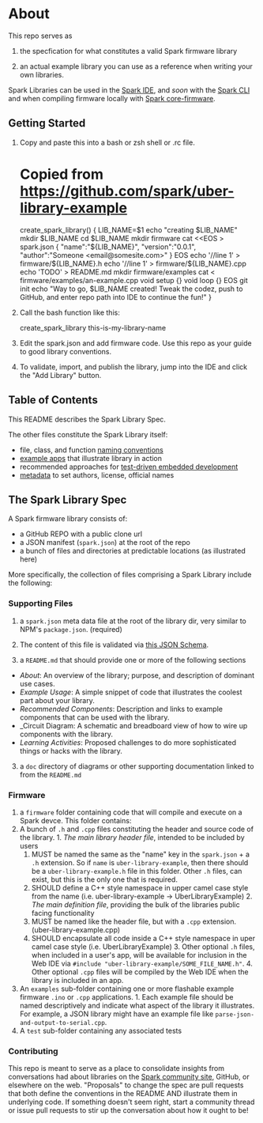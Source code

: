 About
===

This repo serves as

1. the specfication for what constitutes a valid Spark firmware library

2. an actual example library you can use as a reference when writing your own libraries.

Spark Libraries can be used in the [Spark IDE](https://www.spark.io/build), and _soon_
with the [Spark CLI](https://github.com/spark/spark-cli) and when compiling firmware locally with [Spark core-firmware](https://github.com/spark/core-firmware).

## Getting Started

1. Copy and paste this into a bash or zsh shell or .rc file.

    # Copied from https://github.com/spark/uber-library-example
    create_spark_library() {
      LIB_NAME=$1
      echo "creating $LIB_NAME"
      mkdir $LIB_NAME
      cd $LIB_NAME
      mkdir firmware
      cat <<EOS > spark.json
      {
        "name":"${LIB_NAME}",
        "version":"0.0.1",
        "author":"Someone <email@somesite.com>"
      }
    EOS
      echo '//line 1' > firmware/${LIB_NAME}.h
      echo '//line 1' > firmware/${LIB_NAME}.cpp
      echo 'TODO' > README.md
      mkdir firmware/examples
      cat <<EOS > firmware/examples/an-example.cpp
      void setup {}
      void loop {}
    EOS
      git init
      echo "Way to go, $LIB_NAME created! Tweak the codez, push to GitHub, and enter repo path into IDE to continue the fun!"
    }

2. Call the bash function like this:

    create_spark_library this-is-my-library-name

3. Edit the spark.json and add firmware code. Use this repo as your guide to good library conventions.

4. To validate, import, and publish the library, jump into the IDE and click the "Add Library" button.

## Table of Contents

This README describes the Spark Library Spec.

The other files constitute the Spark Library itself:

  - file, class, and function [naming conventions](doc/firmware-code-conventions.md)
  - [example apps](firmware/examples) that illustrate library in action
  - recommended approaches for [test-driven embedded development](firmware/test/RUNNING_TESTS.md)
  - [metadata](spark.json) to set authors, license, official names

## The Spark Library Spec

A Spark firmware library consists of:

  - a GitHub REPO with a public clone url
  - a JSON manifest (`spark.json`) at the root of the repo
  - a bunch of files and directories at predictable locations (as illustrated here)

More specifically, the collection of files comprising a Spark Library include the following:

### Supporting Files

1. a `spark.json` meta data file at the root of the library dir, very similar to NPM's `package.json`. (required)
  1. The content of this file is validated via [this JSON Schema](https://www.spark.io/spark_library_schema_v1.json).

2. a `README.md` that should provide one or more of the following sections
  - _About_: An overview of the library; purpose, and description of dominant use cases.
  - _Example Usage_: A simple snippet of code that illustrates the coolest part about your library.
  - _Recommended Components_: Description and links to example components that can be used with the library.
  - _Circuit Diagram: A schematic and breadboard view of how to wire up components with the library.
  - _Learning Activities_: Proposed challenges to do more sophisticated things or hacks with the library.

3. a `doc` directory of diagrams or other supporting documentation linked to from the `README.md`

### Firmware

1. a `firmware` folder containing code that will compile and execute on a Spark devce. This folder contains:
  1. A bunch of `.h` and `.cpp` files constituting the header and source code of the library.
    1. _The main library header file_, intended to be included by users 
      1. MUST be named the same as the "name" key in the `spark.json` + a `.h` extension. So if `name` is `uber-library-example`, then there should be a `uber-library-example.h` file in this folder. Other `.h` files, can exist, but this is the only one that is required.
      2. SHOULD define a C++ style namespace in upper camel case style from the name (i.e. uber-library-example -> UberLibraryExample)
    2. _The main definition file_, providing the bulk of the libraries public facing functionality
      1. MUST be named like the header file, but with a `.cpp` extension. (uber-library-example.cpp)
      2. SHOULD encapsulate all code inside a C++ style namespace in uper camel case style (i.e. UberLibraryExample)
    3. Other optional `.h` files, when included in a user's app, will be available for inclusion in the Web IDE via `#include "uber-library-example/SOME_FILE_NAME.h"`.
    4. Other optional `.cpp` files will be compiled by the Web IDE when the library is included in an app.
  2. An `examples` sub-folder containing one or more flashable example firmware `.ino` or `.cpp` applications.
    1. Each example file should be named descriptively and indicate what aspect of the library it illustrates. For example, a JSON library might have an example file like `parse-json-and-output-to-serial.cpp`.
  3. A `test` sub-folder containing any associated tests

### Contributing

This repo is meant to serve as a place to consolidate insights from conversations had about libraries on the [Spark community site](https://community.spark.io), GitHub, or elsewhere on the web. "Proposals" to change the spec are pull requests that both define the conventions in the README AND illustrate them in underlying code. If something doesn't seem right, start a community thread or issue pull requests to stir up the conversation about how it ought to be!



